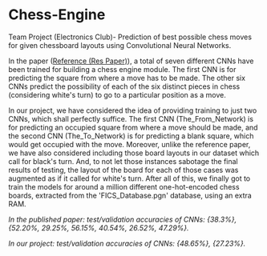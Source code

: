 # Chess-Engine
Team Project (Electronics Club)- Prediction of best possible chess moves for given chessboard layouts using Convolutional Neural Networks.

In the paper ([Reference (Res Paper)](https://github.com/harshraj3223/Chess-Engine/blob/main/Reference%20(Res%20Paper).pdf)), a total of seven different CNNs have been trained for building a chess engine module. The first CNN is for predicting the square from where a move has to be made. The other six CNNs predict the possibility of each of the six distinct pieces in chess (considering white's turn) to go to a particular position as a move.

In our project, we have considered the idea of providing training to just two CNNs, which shall perfectly suffice. The first CNN (The_From_Network) is for predicting an occupied square from where a move should be made, and the second CNN (The_To_Network) is for predicting a blank square, which would get occupied with the move. Moreover, unlike the reference paper, we have also considered including those board layouts in our dataset which call for black's turn. And, to not let those instances sabotage the final results of testing, the layout of the board for each of those cases was augmented as if it called for white's turn. After all of this, we finally got to train the models for around a million different one-hot-encoded chess boards, extracted from the 'FICS_Database.pgn' database, using an extra RAM.

*In the published paper: test/validation accuracies of CNNs: {38.3%}, {52.20%, 29.25%, 56.15%, 40.54%, 26.52%, 47.29%}.*

*In our project: test/validation accuracies of CNNs: {48.65%}, {27.23%}.*

